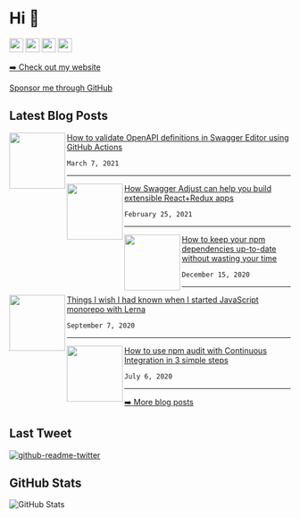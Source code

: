 <h1>Hi 👋</h1>
<p><a href="https://www.twitter.com/vladimirgorej"><img src="https://img.shields.io/badge/twitter-%231DA1F2.svg?&style=for-the-badge&logo=twitter&logoColor=white" height=25></a> <a href="https://www.linkedin.com/in/vladimirgorej"><img src="https://img.shields.io/badge/linkedin-%230077B5.svg?&style=for-the-badge&logo=linkedin&logoColor=white" height=25></a> <a href="https://medium.com/@vladimirgorej"><img src="https://img.shields.io/badge/medium-%2312100E.svg?&style=for-the-badge&logo=medium&logoColor=white" height=25></a> <a href="https://dev.to/char0n"><img src="https://img.shields.io/badge/DEV.TO-%230A0A0A.svg?&style=for-the-badge&logo=dev-dot-to&logoColor=white" height=25></a></p>
<p><a href="https://vladimirgorej.com/">➡️ Check out my website</a></p>
  <a href="https://github.com/sponsors/char0n" target="_blank" rel="noreferrer nofollow">
      Sponsor me through GitHub
    </a>
<h2>Latest Blog Posts</h2>
<p><a href="https://www.linkedin.com/pulse/how-validate-openapi-definitions-swagger-editor-using-vladim%C3%ADr-gorej?trk=portfolio_article-card_title" target="_blank" rel="noreferrer nofollow"><img align="left" width="100" height="100" src="https://media-exp1.licdn.com/dms/image/C4D12AQHW41125fKGbg/article-cover_image-shrink_600_2000/0/1615132805293?e=1627516800&v=beta&t=Cp2XHuZyYCrn5dKhsi6_WZiuDrJVfU0K9IkMo2qJvjA"></a></p>
<p><a href="https://www.linkedin.com/pulse/how-validate-openapi-definitions-swagger-editor-using-vladim%C3%ADr-gorej?trk=portfolio_article-card_title">How to validate OpenAPI definitions in Swagger Editor using GitHub Actions</a></p>
<pre><code>March 7, 2021
</code></pre>
<hr>
<p><a href="https://www.linkedin.com/pulse/how-swagger-adjust-can-help-you-build-extensible-reactredux-gorej?trk=portfolio_article-card_title" target="_blank" rel="noreferrer nofollow"><img align="left" width="100" height="100" src="https://media-exp1.licdn.com/dms/image/C4D12AQHK_s_FE8kVwQ/article-cover_image-shrink_600_2000/0/1614265471653?e=1627516800&v=beta&t=UZ8xrOEa2X6CRqKfs10qjtM-LPG_nTLCEjjOprDxm5A"></a></p>
<p><a href="https://www.linkedin.com/pulse/how-swagger-adjust-can-help-you-build-extensible-reactredux-gorej?trk=portfolio_article-card_title">How Swagger Adjust can help you build extensible React+Redux apps</a></p>
<pre><code>February 25, 2021
</code></pre>
<hr>
<p><a href="https://www.linkedin.com/pulse/how-keep-your-npm-dependencies-up-to-date-without-wasting-gorej?trk=portfolio_article-card_title" target="_blank" rel="noreferrer nofollow"><img align="left" width="100" height="100" src="https://media-exp1.licdn.com/dms/image/C4D12AQHJqeVq0GQCXg/article-cover_image-shrink_600_2000/0/1605983118490?e=1627516800&v=beta&t=Z7ybmxel9rYKkYjznq_LYK9PLu7TFXXJW5-GhEEpYQk"></a></p>
<p><a href="https://www.linkedin.com/pulse/how-keep-your-npm-dependencies-up-to-date-without-wasting-gorej?trk=portfolio_article-card_title">How to keep your npm dependencies up-to-date without wasting your time </a></p>
<pre><code>December 15, 2020
</code></pre>
<hr>
<p><a href="https://www.linkedin.com/pulse/things-i-wish-had-known-when-started-javascript-monorepo-gorej?trk=portfolio_article-card_title" target="_blank" rel="noreferrer nofollow"><img align="left" width="100" height="100" src="https://media-exp1.licdn.com/dms/image/C4D12AQFsMUk8jSHJeg/article-cover_image-shrink_600_2000/0/1599334464464?e=1627516800&v=beta&t=roRXBwcL659pIZOjSq3_hKJMDJJTH-VJGfa790H5Pns"></a></p>
<p><a href="https://www.linkedin.com/pulse/things-i-wish-had-known-when-started-javascript-monorepo-gorej?trk=portfolio_article-card_title">Things I wish I had known when I started JavaScript monorepo with Lerna</a></p>
<pre><code>September 7, 2020
</code></pre>
<hr>
<p><a href="https://www.linkedin.com/pulse/how-use-npm-audit-continuous-integration-3-simple-steps-gorej?trk=portfolio_article-card_title" target="_blank" rel="noreferrer nofollow"><img align="left" width="100" height="100" src="https://media-exp1.licdn.com/dms/image/C4D12AQF89tAznrEA0Q/article-cover_image-shrink_600_2000/0/1593872507953?e=1627516800&v=beta&t=KEm-GvMJLl6R6hLbrgX2Wu0YGYajrZKYhOddULjcIOQ"></a></p>
<p><a href="https://www.linkedin.com/pulse/how-use-npm-audit-continuous-integration-3-simple-steps-gorej?trk=portfolio_article-card_title">How to use npm audit with Continuous Integration in 3 simple steps</a></p>
<pre><code>July 6, 2020
</code></pre>
<hr>
<p><a href="https://www.linkedin.com/today/author/vladimirgorej?trk=author-info__article-link">➡️ More blog posts</a></p>
<h2>Last Tweet</h2>
<p><a href="https://twitter.com/vladimirgorej"><img src="https://github-readme-twitter.gazf.vercel.app/api?id=vladimirgorej?layout=wide" alt="github-readme-twitter"></a></p>
<h2>GitHub Stats</h2>
<p><img src="https://github-readme-stats.vercel.app/api?username=char0n&amp;show_icons=true" alt="GitHub Stats"></p>
